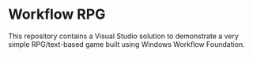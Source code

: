 Workflow RPG
============

This repository contains a Visual Studio solution to demonstrate a very simple RPG/text-based game built using Windows Workflow Foundation.
